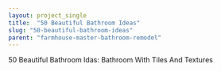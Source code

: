 ```yaml
---
layout: project_single
title:  "50 Beautiful Bathroom Ideas"
slug: "50-beautiful-bathroom-ideas"
parent: "farmhouse-master-bathroom-remodel"
---
```

50 Beautiful Bathroom Idas: Bathroom With Tiles And Textures